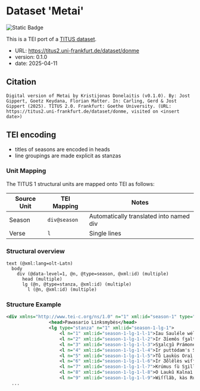 # Dataset 'Metai'

![Static Badge](https://img.shields.io/badge/TEI_validation-passing-green)

This is a TEI port of a [TITUS dataset](http://titus.uni-frankfurt.de/texte/etcs/balt/lit/donelait/donmetai/donme.htm).

* URL: https://titus2.uni-frankfurt.de/dataset/donme
* version: 0.1.0
* date: 2025-04-11

## Citation
```text
Digital version of Metai by Kristijonas Donelaitis (v0.1.0). By: Jost Gippert, Goetz Keydana, Florian Matter. In: Carling, Gerd & Jost Gippert (2025). TITUS 2.0. Frankfurt: Goethe University. (URL: https://titus2.uni-frankfurt.de/dataset/donme, visited on <insert date>)
```

## TEI encoding
* titles of seasons are encoded in heads
* line groupings are made explicit as stanzas

### Unit Mapping
The TITUS 1 structural units are mapped onto TEI as follows:

| Source Unit | TEI Mapping | Notes |
|-------------|-------------|-------|
| Season | `div@season` | Automatically translated into named div |
| Verse | `l` | Single lines |

### Structural overview
```text
text (@xml:lang=olt-Latn)
  body
    div (@data-level=1, @n, @type=season, @xml:id) (multiple)
      head (multiple)
      lg (@n, @type=stanza, @xml:id) (multiple)
        l (@n, @xml:id) (multiple)
```

### Structure Example

```xml
<div xmlns="http://www.tei-c.org/ns/1.0" n="1" xml:id="season-1" type="season" data-level="1">
				<head>Pawasario Linksmybės</head>
				<lg type="stanza" n="1" xml:id="season-1-lg-1">
					<l n="1" xml:id="season-1-lg-1-l-1">Iau Sauléle wėl atkópdămă buddı̆nŏ Swieta</l>
					<l n="2" xml:id="season-1-lg-1-l-2">Ir Ʒ́iemôs ſʒaltôs Truſùs pargráudămă jůkės.</l>
					<l n="3" xml:id="season-1-lg-1-l-3">Sʒalcʒû Prámonės ſŭ Lĕdaìs ſugaìſʒtı̆ păgâwo;</l>
					<l n="4" xml:id="season-1-lg-1-l-4">Ir puttódam's Snieg's wiſſùr į Nieką̆ păwirto.</l>
					<l n="5" xml:id="season-1-lg-1-l-5">Tů Laukùs Oraì drungnì gaiwįdămı̆ glóſtė,</l>
					<l n="6" xml:id="season-1-lg-1-l-6">Ir Ʒ́ŏlĕlès wiſſókias ı̆ſʒ Numirrŭſŭ ſʒaùkė.</l>
					<l n="7" xml:id="season-1-lg-1-l-7">Krúmus ſù Sʒillaìs wiſſaìs ı̆ſſı̆buddı̆nŏ kéltı̆ſ'</l>
					<l n="8" xml:id="season-1-lg-1-l-8">O Laukû Kalnaì ſù Klóneis pàmĕtĕ Skrándas.</l>
					<l n="9" xml:id="season-1-lg-1-l-9">Wiſſlâb, kàs Ruddens Biaurybėj' numı̆rĕ wèrkdams;</l>
  ...
```
